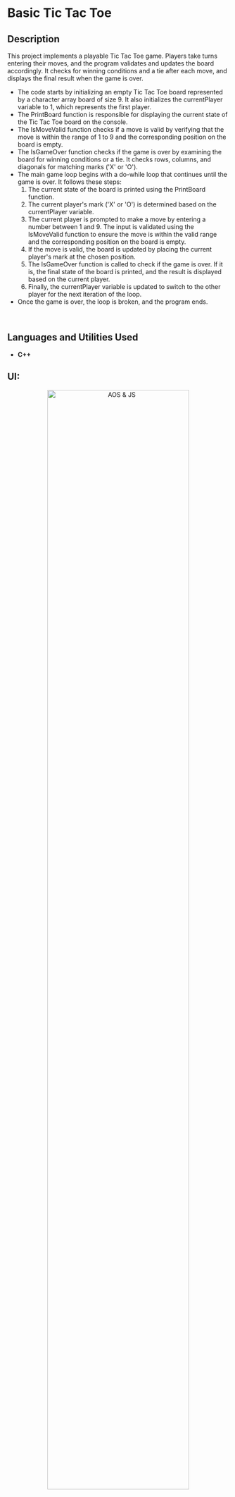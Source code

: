 <h1>Basic Tic Tac Toe</h1>

<h2>Description</h2>
This project implements a playable Tic Tac Toe game. Players take turns entering their moves, and the program validates and updates the board accordingly. It checks for winning conditions and a tie after each move, and displays the final result when the game is over.

- The code starts by initializing an empty Tic Tac Toe board represented by a character array board of size 9. It also initializes the currentPlayer variable to 1, which represents the first player.
- The PrintBoard function is responsible for displaying the current state of the Tic Tac Toe board on the console.
- The IsMoveValid function checks if a move is valid by verifying that the move is within the range of 1 to 9 and the corresponding position on the board is empty.
- The IsGameOver function checks if the game is over by examining the board for winning conditions or a tie. It checks rows, columns, and diagonals for matching marks ('X' or 'O').
- The main game loop begins with a do-while loop that continues until the game is over. It follows these steps:
  <ol>
    <li>The current state of the board is printed using the PrintBoard function.</li>
    <li>The current player's mark ('X' or 'O') is determined based on the currentPlayer variable.</li>
    <li>The current player is prompted to make a move by entering a number between 1 and 9. The input is validated using the IsMoveValid function to ensure the move is within the valid range and the corresponding position on the board is empty.</li>
    <li>If the move is valid, the board is updated by placing the current player's mark at the chosen position.</li>
    <li>The IsGameOver function is called to check if the game is over. If it is, the final state of the board is printed, and the result is displayed based on the current player.</li>
    <li>Finally, the currentPlayer variable is updated to switch to the other player for the next iteration of the loop.</li>
  </ol>
- Once the game is over, the loop is broken, and the program ends.
<br />

<h2>Languages and Utilities Used</h2>

- <b>C++</b>

<h2>UI:</h2>

<p align="center">
<img src="https://imgur.com/undefined.png" height="80%" width="80%" alt="AOS & JS"/>
<br />
</p>
<!--
 ```diff
- text in red
+ text in green
! text in orange
# text in gray
@@ text in purple (and bold)@@
```
--!>
